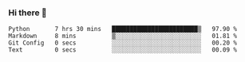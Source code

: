 ### Hi there 👋

<!--START_SECTION:waka-->

```text
Python       7 hrs 30 mins   ████████████████████████▒   97.90 %
Markdown     8 mins          ▒░░░░░░░░░░░░░░░░░░░░░░░░   01.81 %
Git Config   0 secs          ░░░░░░░░░░░░░░░░░░░░░░░░░   00.20 %
Text         0 secs          ░░░░░░░░░░░░░░░░░░░░░░░░░   00.09 %
```

<!--END_SECTION:waka-->
